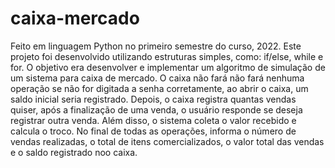 # caixa-mercado
Feito em linguagem Python no primeiro semestre do curso, 2022. Este projeto foi desenvolvido utilizando estruturas simples, como: if/else, while e for. O objetivo era desenvolver e implementar um algoritmo de simulação de um sistema para caixa de mercado. O caixa não fará não fará nenhuma operação se não for digitada a senha corretamente, ao abrir o caixa, um saldo inicial seria registrado. Depois, o caixa registra quantas vendas quiser, após a finalização de uma venda, o usuário responde se deseja registrar outra venda. Além disso, o sistema coleta o valor recebido e calcula o troco. No final de todas as operações, informa o número de vendas realizadas, o total de itens comercializados, o valor total das vendas e o saldo registrado noo caixa.
